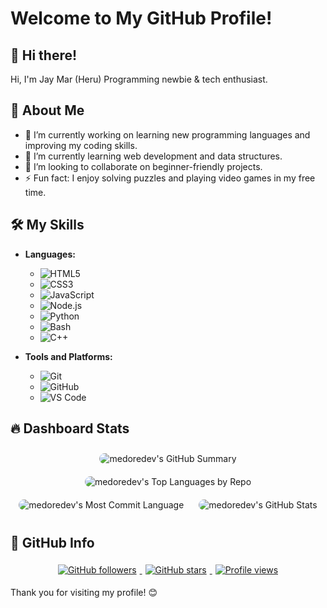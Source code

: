 # Welcome to My GitHub Profile!

## 👋 Hi there!
Hi, I'm Jay Mar (Heru) Programming newbie & tech enthusiast.

## 🚀 About Me
- 🔭 I’m currently working on learning new programming languages and improving my coding skills.
- 🌱 I’m currently learning web development and data structures.
- 👯 I’m looking to collaborate on beginner-friendly projects.
- ⚡ Fun fact: I enjoy solving puzzles and playing video games in my free time.

## 🛠️ My Skills
- **Languages:**
  - ![HTML5](https://img.shields.io/badge/-HTML5-E34F26?style=flat-square&logo=html5&logoColor=white)
  - ![CSS3](https://img.shields.io/badge/-CSS3-1572B6?style=flat-square&logo=css3&logoColor=white)
  - ![JavaScript](https://img.shields.io/badge/-JavaScript-F7DF1E?style=flat-square&logo=javascript&logoColor=black)
  - ![Node.js](https://img.shields.io/badge/-Node.js-339933?style=flat-square&logo=node.js&logoColor=white)
  - ![Python](https://img.shields.io/badge/-Python-3776AB?style=flat-square&logo=python&logoColor=white)
  - ![Bash](https://img.shields.io/badge/-Bash-4EAA25?style=flat-square&logo=gnu-bash&logoColor=white)
  - ![C++](https://img.shields.io/badge/-C++-00599C?style=flat-square&logo=c%2B%2B&logoColor=white)

- **Tools and Platforms:**
  - ![Git](https://img.shields.io/badge/-Git-F05032?style=flat-square&logo=git&logoColor=white)
  - ![GitHub](https://img.shields.io/badge/-GitHub-181717?style=flat-square&logo=github&logoColor=white)
  - ![VS Code](https://img.shields.io/badge/-VS%20Code-007ACC?style=flat-square&logo=visual-studio-code&logoColor=white)

## 🔥 Dashboard Stats
<p align="center">
  <img src="https://github-profile-summary-cards.vercel.app/api/cards/profile-details?username=medoredev&theme=radical" alt="medoredev's GitHub Summary" style="border-radius: 10px; margin: 10px;"/>
  <img src="https://github-profile-summary-cards.vercel.app/api/cards/repos-per-language?username=medoredev&theme=radical" alt="medoredev's Top Languages by Repo" style="border-radius: 10px; margin: 10px;"/>
  <img src="https://github-profile-summary-cards.vercel.app/api/cards/most-commit-language?username=medoredev&theme=radical" alt="medoredev's Most Commit Language" style="border-radius: 10px; margin: 10px;"/>
  <img src="https://github-profile-summary-cards.vercel.app/api/cards/stats?username=medoredev&theme=radical" alt="medoredev's GitHub Stats" style="border-radius: 10px; margin: 10px;"/>
</p>

## 🔗 GitHub Info
<p align="center">
  <a href="https://github.com/medoredev?tab=followers">
    <img src="https://img.shields.io/github/followers/medoredev?label=Followers&style=for-the-badge&logo=github" alt="GitHub followers" style="margin: 5px;" />
  </a>
  <a href="https://github.com/medoredev?tab=repositories">
    <img src="https://img.shields.io/github/stars/medoredev?label=Stars&style=for-the-badge&logo=github" alt="GitHub stars" style="margin: 5px;" />
  </a>
  <a href="https://github.com/medoredev">
    <img src="https://komarev.com/ghpvc/?username=medoredev&label=Profile%20views&color=0e75b6&style=for-the-badge" alt="Profile views" style="margin: 5px;" />
  </a>
</p>

Thank you for visiting my profile! 😊
